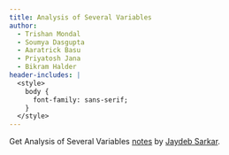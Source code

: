```yaml
---
title: Analysis of Several Variables
author:
  - Trishan Mondal
  - Soumya Dasgupta
  - Aaratrick Basu
  - Priyatosh Jana
  - Bikram Halder
header-includes: |
  <style>
    body {
      font-family: sans-serif;
    }
  </style>
---
```


Get Analysis of Several Variables [notes](./Analysis-3.pdf) by [Jaydeb Sarkar](https://www.isibang.ac.in/~jay).
